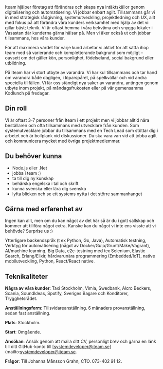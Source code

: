 Iteam hjälper företag att förändras och skapa nya intäktskällor genom digitalisering och automatisering. Vi jobbar enbart agilt. Tillsammans går vi in med strategisk rådgivning, systemutveckling, projektledning och UX, allt med fokus på att förändra våra kunders verksamhet med hjälp av det vi gillar bäst; teknik. Vi är oftast hemma i våra bekväma och snygga lokaler i Vasastan där kunderna gärna hälsar på. Men vi åker också ut och jobbar tillsammans, hos våra kunder.

För att maximera värdet för varje kund arbetar vi aktivt för att sätta ihop team med så varierande och kompletterande bakgrund som möjligt – oavsett om det gäller kön, personlighet, födelseland, social bakgrund eller utbildning.

På Iteam har vi stort utbyte av varandra. Vi har kul tillsammans och tar hand om varandra både dagligen, i löparspåret, på spelkvällar och vid andra speciella tillfällen. Vi lär oss ständigt nya saker av varandra, antingen genom utbyte inom projekt, på måndagsfrukosten eller på vår gemensamma Kodlunch på fredagar.

## Din roll

Vi är oftast 3-7 personer från Iteam i ett projekt men vi jobbar alltid nära beställaren och ofta tillsammans med utvecklare från kunden. Som systemutvecklare jobbar du tillsammans med en Tech Lead som stöttar dig i arbetet och är bollplank vid diskussioner. Du ska vara van vid att jobba agilt och kommunicera mycket med övriga projektmedlemmar.

## Du behöver kunna

* Node.js eller .Net
* jobba i team :)
* ta till dig ny kunskap
* behärska engelska i tal och skrift
* kunna svenska eller lära dig svenska
* lyfta blicken och se ett systems nytta i det större sammanhanget


## Gärna med erfarenhet av

Ingen kan allt, men om du kan något av det här så är du i gott sällskap och kommer att tillföra något extra. Kanske kan du något vi inte ens visste att vi behövde? Surprise us :)

Ytterligare backendspråk (t ex Python, Go, Java), Automatisk testning, Verktyg för automatisering (något av Docker/Gulp/Grunt/Make/Vagrant), AI/machine learning, Big Data, e2e-testning med tex Selenium, Elastic Search, Erlang/Elixir, hårdvarunära programmering (Embedded/IoT), native mobilutveckling, Python, React/React native.

## Teknikaliteter

**Några av våra kunder**: Taxi Stockholm, Vimla, Swedbank, Alcro Beckers, Scania, SoundIdeas, Spotify, Sveriges Bagare och Konditorer, Trygghetsrådet.

**Anställningsform**: Tillsvidareanställning. 6 månaders provanställning, sedan fast anställning.

**Plats**: Stockholm.

**Start**: Omgående.

**Ansökan**: Ansök genom att maila ditt CV, personligt brev och gärna en länk till ditt GitHub-konto till [systemdeveloper@iteam.se](mailto:systemdeveloper@iteam.se.

**Frågor**: Till Johanna Månsson Grahn, CTO. 073-402 91 12.
